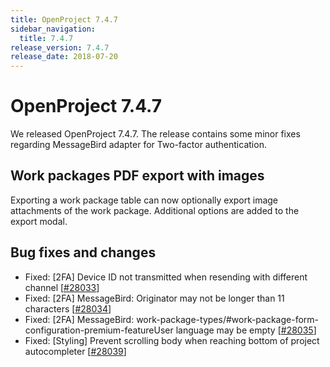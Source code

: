 ```yaml
---
title: OpenProject 7.4.7
sidebar_navigation:
  title: 7.4.7
release_version: 7.4.7
release_date: 2018-07-20
---
```


# OpenProject 7.4.7

We released OpenProject 7.4.7. The release contains some minor fixes
regarding MessageBird adapter for Two-factor authentication.

## Work packages PDF export with images

Exporting a work package table can now optionally export image
attachments of the work package. Additional options are added to the
export modal.

## Bug fixes and changes

- Fixed: \[2FA\] Device ID not transmitted when resending with
  different channel
  \[[#28033](https://community.openproject.org/wp/28033)\]
- Fixed: \[2FA\] MessageBird: Originator may not be longer than 11
  characters \[[#28034](https://community.openproject.org/wp/28034)\]
- Fixed: \[2FA\] MessageBird:
  work-package-types/#work-package-form-configuration-premium-featureUser
  language may be
  empty \[[#28035](https://community.openproject.org/wp/28035)\]
- Fixed: \[Styling\] Prevent scrolling body when reaching bottom of
  project autocompleter
  \[[#28039](https://community.openproject.org/wp/28039)\]

